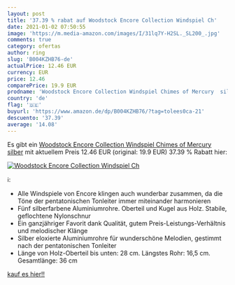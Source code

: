 ```yaml
---
layout: post
title: '37.39 % rabat auf Woodstock Encore Collection Windspiel Ch'
date: 2021-01-02 07:50:55
image: 'https://m.media-amazon.com/images/I/31lq7Y-H2SL._SL200_.jpg'
comments: true
category: ofertas
author: ring
slug: 'B004KZHB76-de'
actualPrice: 12.46 EUR
currency: EUR
price: 12.46
comparePrice: 19.9 EUR
prodname: 'Woodstock Encore Collection Windspiel Chimes of Mercury  silber'
country: 'de'
flag: '🇩🇪'
buyurl: 'https://www.amazon.de/dp/B004KZHB76/?tag=tolees0ca-21'
descuento: '37.39'
average: '14.08'
---
```


Es gibt ein [Woodstock Encore Collection Windspiel Chimes of Mercury  silber](https://www.amazon.de/dp/B004KZHB76/?tag=tolees0ca-21) mit aktuellem Preis 12.46 EUR (original: 19.9 EUR) 37.39 % Rabatt hier:

[![Woodstock Encore Collection Windspiel Ch](https://m.media-amazon.com/images/I/31lq7Y-H2SL._SL200_.jpg)](https://www.amazon.de/dp/B004KZHB76/?tag=tolees0ca-21)

ℹ️:

- Alle Windspiele von Encore klingen auch wunderbar zusammen, da die Töne der pentatonischen Tonleiter immer miteinander harmonieren
- Fünf silberfarbene Aluminiumrohre. Oberteil und Kugel aus Holz. Stabile, geflochtene Nylonschnur
- Ein ganzjähriger Favorit dank Qualität, gutem Preis-Leistungs-Verhältnis und melodischer Klänge
- Silber eloxierte Aluminiumrohre für wunderschöne Melodien, gestimmt nach der pentatonischen Tonleiter
- Länge von Holz-Oberteil bis unten: 28 cm. Längstes Rohr: 16,5 cm. Gesamtlänge: 36 cm

[kauf es hier!!](https://www.amazon.de/dp/B004KZHB76/?tag=tolees0ca-21)
